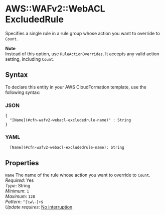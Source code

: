 # AWS::WAFv2::WebACL ExcludedRule<a name="aws-properties-wafv2-webacl-excludedrule"></a>

Specifies a single rule in a rule group whose action you want to override to `Count`\. 

**Note**  
Instead of this option, use `RuleActionOverrides`\. It accepts any valid action setting, including `Count`\.

## Syntax<a name="aws-properties-wafv2-webacl-excludedrule-syntax"></a>

To declare this entity in your AWS CloudFormation template, use the following syntax:

### JSON<a name="aws-properties-wafv2-webacl-excludedrule-syntax.json"></a>

```
{
  "[Name](#cfn-wafv2-webacl-excludedrule-name)" : String
}
```

### YAML<a name="aws-properties-wafv2-webacl-excludedrule-syntax.yaml"></a>

```
  [Name](#cfn-wafv2-webacl-excludedrule-name): String
```

## Properties<a name="aws-properties-wafv2-webacl-excludedrule-properties"></a>

`Name`  <a name="cfn-wafv2-webacl-excludedrule-name"></a>
The name of the rule whose action you want to override to `Count`\.  
*Required*: Yes  
*Type*: String  
*Minimum*: `1`  
*Maximum*: `128`  
*Pattern*: `^[\w\-]+$`  
*Update requires*: [No interruption](https://docs.aws.amazon.com/AWSCloudFormation/latest/UserGuide/using-cfn-updating-stacks-update-behaviors.html#update-no-interrupt)